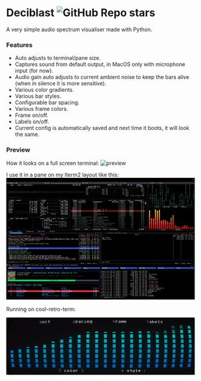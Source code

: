 # Deciblast ![GitHub Repo stars](https://img.shields.io/github/stars/pedrocatalao/deciblast)

A very simple audio spectrum visualiser made with Python.

### Features
* Auto adjusts to terminal/pane size.
* Captures sound from default output, in MacOS only with microphone input (for now).
* Audio gain auto adjusts to current ambient noise to keep the bars alive (when in silence it is more sensitive).
* Various color gradients.
* Various bar styles.
* Configurable bar spacing.
* Various frame colors.
* Frame on/off.
* Labels on/off.
* Current config is automatically saved and next time it boots, it will look the same.

### Preview
How it looks on a full screen terminal:
![preview](docs/deciblast2.gif)

I use it in a pane on my Iterm2 layout like this:
![preview](docs/cool-term-layout.gif)

Running on cool-retro-term:

![preview](docs/cool-retro-term-2.gif)
